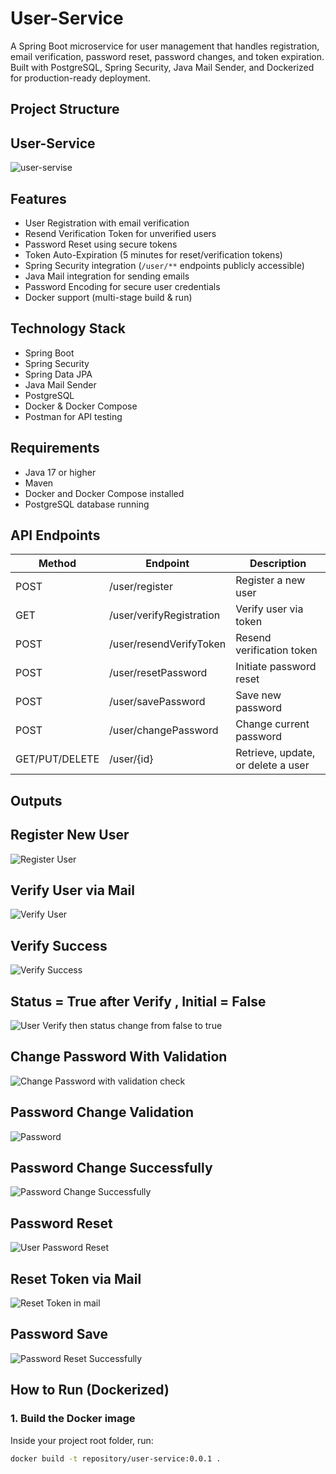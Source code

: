 # User-Service

A Spring Boot microservice for user management that handles registration, email verification, password reset, password changes, and token expiration.  
Built with PostgreSQL, Spring Security, Java Mail Sender, and Dockerized for production-ready deployment.


## Project Structure
## User-Service

![user-servise](https://github.com/user-attachments/assets/a0cc1a7e-e89e-4ebe-a4a0-861673402af7)

## Features

- User Registration with email verification
- Resend Verification Token for unverified users
- Password Reset using secure tokens
- Token Auto-Expiration (5 minutes for reset/verification tokens)
- Spring Security integration (`/user/**` endpoints publicly accessible)
- Java Mail integration for sending emails
- Password Encoding for secure user credentials
- Docker support (multi-stage build & run)

## Technology Stack

- Spring Boot
- Spring Security
- Spring Data JPA
- Java Mail Sender
- PostgreSQL
- Docker & Docker Compose
- Postman for API testing

## Requirements

- Java 17 or higher
- Maven
- Docker and Docker Compose installed
- PostgreSQL database running


## API Endpoints

| Method | Endpoint | Description |
|--------|----------|-------------|
| POST   | /user/register            | Register a new user |
| GET    | /user/verifyRegistration   | Verify user via token |
| POST   | /user/resendVerifyToken    | Resend verification token |
| POST   | /user/resetPassword        | Initiate password reset |
| POST   | /user/savePassword         | Save new password |
| POST   | /user/changePassword       | Change current password |
| GET/PUT/DELETE | /user/{id}          | Retrieve, update, or delete a user |


## Outputs
## Register New User
![Register User](https://github.com/user-attachments/assets/0bddb512-6407-4994-8c1e-528b60ad7b93)

## Verify User via Mail
![Verify User](https://github.com/user-attachments/assets/57748f62-f3d2-4a6f-82b0-42cce8b83c9c)

## Verify Success 
![Verify Success](https://github.com/user-attachments/assets/39dc953b-ff71-4117-805a-4f2f80be0213)

## Status = True after Verify , Initial = False
![User Verify then status change from false to true](https://github.com/user-attachments/assets/e891c0eb-7f1b-47ed-8cc6-30471e83fada)

## Change Password With Validation
![Change Password with validation check](https://github.com/user-attachments/assets/4e03530b-144c-4fb8-848d-d9b4129d74e7)

## Password Change Validation
![Password](https://github.com/user-attachments/assets/a0c721e6-7678-4c20-94cc-1e9b19a49e18)

## Password Change Successfully
![Password Change Successfully](https://github.com/user-attachments/assets/b5ed6c7f-5d8e-4af3-9a0a-d3e023cea2c8)

## Password Reset 
![User Password Reset](https://github.com/user-attachments/assets/327d94e9-c573-4bac-88d3-cfe74be664c1)

## Reset Token via Mail
![Reset Token in mail](https://github.com/user-attachments/assets/aa6767a7-0224-4f3c-a2ce-fbb8a3658072)

## Password Save 
![Password Reset Successfully](https://github.com/user-attachments/assets/d3748bdd-fd56-4ac3-8d05-5811cbc1f04c)


## How to Run (Dockerized)

### 1. Build the Docker image

Inside your project root folder, run:

```bash
docker build -t repository/user-service:0.0.1 .
